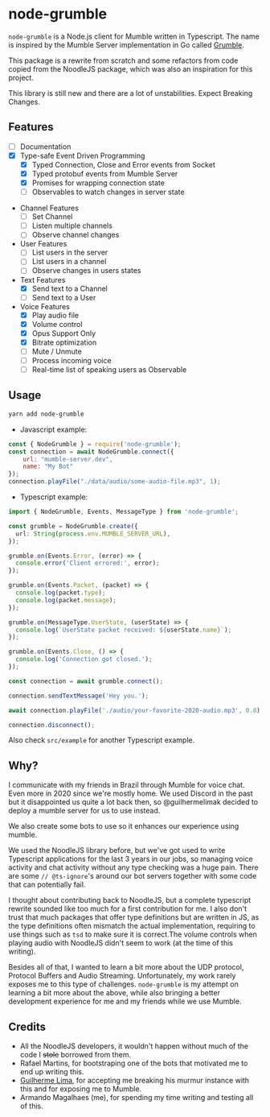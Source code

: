 # node-grumble

`node-grumble` is a Node.js client for Mumble written in Typescript. 
The name is inspired by the Mumble Server implementation in Go called [Grumble](https://github.com/mumble-voip/grumble/).

This package is a rewrite from scratch and some refactors from code copied from the NoodleJS package, which was also an inspiration for this project.

This library is still new and there are a lot of unstabilities. Expect Breaking Changes.

## Features

 - [ ] Documentation
 - [x] Type-safe Event Driven Programming
    - [x] Typed Connection, Close and Error events from Socket
    - [x] Typed protobuf events from Mumble Server
    - [x] Promises for wrapping connection state
    - [ ] Observables to watch changes in server state
 - Channel Features
    - [ ] Set Channel
    - [ ] Listen multiple channels
    - [ ] Observe channel changes
 - User Features
    - [ ] List users in the server
    - [ ] List users in a channel
    - [ ] Observe changes in users states
 - Text Features
    - [x] Send text to a Channel
    - [ ] Send text to a User
 - Voice Features
    - [x] Play audio file
    - [x] Volume control
    - [x] Opus Support Only
    - [x] Bitrate optimization
    - [ ] Mute / Unmute
    - [ ] Process incoming voice
    - [ ] Real-time list of speaking users as Observable

## Usage

```sh
yarn add node-grumble
```

- Javascript example:

```js
const { NodeGrumble } = require('node-grumble');
const connection = await NodeGrumble.connect({
    url: "mumble-server.dev",
    name: "My Bot"
});
connection.playFile("./data/audio/some-audio-file.mp3", 1);
```

- Typescript example:

```ts
import { NodeGrumble, Events, MessageType } from 'node-grumble';

const grumble = NodeGrumble.create({
  url: String(process.env.MUMBLE_SERVER_URL),
});

grumble.on(Events.Error, (error) => {
  console.error('Client errored:', error);
});

grumble.on(Events.Packet, (packet) => {
  console.log(packet.type);
  console.log(packet.message);
});

grumble.on(MessageType.UserState, (userState) => {
  console.log(`UserState packet received: ${userState.name}`);
});

grumble.on(Events.Close, () => {
  console.log('Connection got closed.');
});

const connection = await grumble.connect();

connection.sendTextMessage('Hey you.');

await connection.playFile('./audio/your-favorite-2020-audio.mp3', 0.8);

connection.disconnect();
```

Also check `src/example` for another Typescript example.

## Why?

I communicate with my friends in Brazil through Mumble for voice chat. Even more in 2020 since we're mostly home.
We used Discord in the past but it disappointed us quite a lot back then, so @guilhermelimak decided to deploy a mumble server for us to use instead.

We also create some bots to use so it enhances our experience using mumble.

We used the NoodleJS library before, but we've got used to write Typescript applications for the last 3 years in our jobs, so managing voice activity and chat activity without any type checking was a huge pain.
There are some `// @ts-ignore`'s around our bot servers together with some code that can potentially fail.

I thought about contributing back to NoodleJS, but a complete typescript rewrite sounded like too much for a first contribution for me.
I also don't trust that much packages that offer type definitions but are written in JS, as the type definitions often mismatch the actual implementation, requiring to use things such as `tsd` to make sure it is correct.The volume controls when playing audio with NoodleJS didn't seem to work (at the time of this writing).

Besides all of that, I wanted to learn a bit more about the UDP protocol, Protocol Buffers and Audio Streaming. Unfortunately, my work rarely exposes me to this type of challenges.
`node-grumble` is my attempt on learning a bit more about the above, while also bringing a better development experience for me and my friends while we use Mumble.

## Credits

- All the NoodleJS developers, it wouldn't happen without much of the code I ~~stole~~ borrowed from them.
- Rafael Martins, for bootstraping one of the bots that motivated me to end up writing this.
- [Guilherme Lima](https://github.com/guilhermelimak), for accepting me breaking his murmur instance with this and for exposing me to Mumble.
- Armando Magalhaes (me), for spending my time writing and testing all of this.